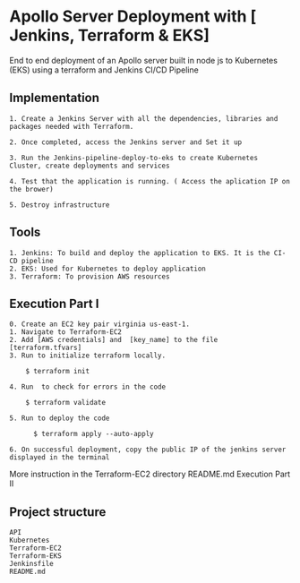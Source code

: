 # Apollo Server Deployment with [ Jenkins, Terraform & EKS]

End to end deployment of an Apollo server built in node js to Kubernetes (EKS) using a terraform and Jenkins CI/CD Pipeline

## Implementation

    1. Create a Jenkins Server with all the dependencies, libraries and packages needed with Terraform.

    2. Once completed, access the Jenkins server and Set it up

    3. Run the Jenkins-pipeline-deploy-to-eks to create Kubernetes Cluster, create deployments and services

    4. Test that the application is running. ( Access the aplication IP on the brower)

    5. Destroy infrastructure

## Tools

    1. Jenkins: To build and deploy the application to EKS. It is the CI-CD pipeline
    2. EKS: Used for Kubernetes to deploy application
    3. Terraform: To provision AWS resources

## Execution Part I

    0. Create an EC2 key pair virginia us-east-1.
    1. Navigate to Terraform-EC2
    2. Add [AWS credentials] and  [key_name] to the file [terraform.tfvars]
    3. Run to initialize terraform locally.

        $ terraform init

    4. Run  to check for errors in the code

        $ terraform validate

    5. Run to deploy the code

          $ terraform apply --auto-apply

    6. On successful deployment, copy the public IP of the jenkins server displayed in the terminal

More instruction in the Terraform-EC2 directory README.md Execution Part II

## Project structure

```
API
Kubernetes
Terraform-EC2
Terraform-EKS
Jenkinsfile
README.md
```
